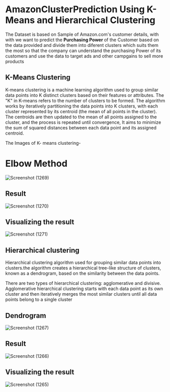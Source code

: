 # AmazonClusterPrediction Using K-Means and Hierarchical Clustering

The Dataset is based on Sample of Amazon.com's customer details, with with we want to predict the <b> Purchasing Power </b> of the Customer based on the data provided and divide them into diferent clusters which suits them the most so that the company can understand the purchasing Power of its customers and use the data to target ads and other campgains to sell more products 

## K-Means Clustering
K-means clustering is a machine learning algorithm used to group similar data points into K distinct clusters based on their features or attributes. The "K" in K-means refers to the number of clusters to be formed.
The algorithm works by iteratively partitioning the data points into K clusters, with each cluster represented by its centroid (the mean of all points in the cluster).
The centroids are then updated to the mean of all points assigned to the cluster, and the process is repeated until convergence, It aims to minimize the sum of squared distances between each data point and its assigned centroid.

The Images of K- means clustering- 

# Elbow Method
![Screenshot (1269)](https://user-images.githubusercontent.com/62388424/233836902-6342b556-f144-4d5e-820f-aacaa4c11c18.png)


## Result
![Screenshot (1270)](https://user-images.githubusercontent.com/62388424/233836925-d822a3f2-dc2f-4901-a185-264df997dd46.png)


## Visualizing the result
![Screenshot (1271)](https://user-images.githubusercontent.com/62388424/233836941-ca0f045c-bdb7-4572-9130-f973f760e360.png)


## Hierarchical clustering

Hierarchical clustering algorithm used for grouping similar data points into clusters.the algorithm creates a hierarchical tree-like structure of clusters, known as a dendrogram, based on the similarity between the data points.

There are two types of hierarchical clustering: agglomerative and divisive. Agglomerative hierarchical clustering starts with each data point as its own cluster and then iteratively merges the most similar clusters until all data points belong to a single cluster

## Dendrogram
![Screenshot (1267)](https://user-images.githubusercontent.com/62388424/233837439-26b5a737-407d-4761-b568-010e0bf0a59e.png)

## Result
![Screenshot (1266)](https://user-images.githubusercontent.com/62388424/233837492-524b9966-7c97-4c96-ba5b-526f1f864479.png)


## Visualizing the result
![Screenshot (1265)](https://user-images.githubusercontent.com/62388424/233837466-2ab095c9-1e68-4f07-89a8-cbe8b7744a92.png)
